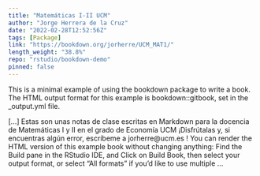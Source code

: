 ```yaml
---
title: "Matemáticas I-II UCM"
author: "Jorge Herrera de la Cruz"
date: "2022-02-28T12:52:56Z"
tags: [Package]
link: "https://bookdown.org/jorherre/UCM_MAT1/"
length_weight: "38.8%"
repo: "rstudio/bookdown-demo"
pinned: false
---
```


<p>This is a minimal example of using the bookdown package to write a book.
The HTML output format for this example is bookdown::gitbook,
set in the _output.yml file.</p> [...] Estas son unas notas de clase escritas en Markdown para la docencia de Matemáticas I y II en el grado de Economía UCM ¡Disfrútalas y, si encuentras algún error, escríbeme a jorherre@ucm.es ! You can render the HTML version of this example book without changing anything: Find the Build pane in the RStudio IDE, and Click on Build Book, then select your output format, or select “All formats” if you’d like to use multiple ...
